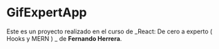# GifExpertApp

Este es un proyecto realizado en el curso de _React: De cero a experto ( Hooks y MERN )
_ de **Fernando Herrera**.